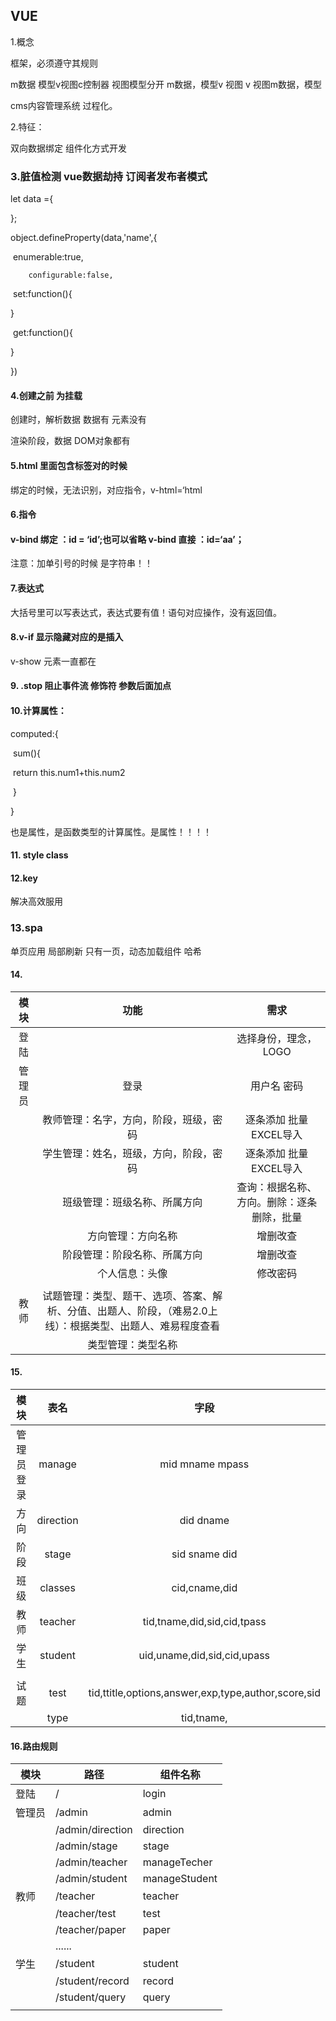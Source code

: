 ## VUE

1.概念

框架，必须遵守其规则

m数据 模型v视图c控制器  视图模型分开        m数据，模型v  视图 v 视图m数据，模型

cms内容管理系统 过程化。

2.特征：

双向数据绑定      组件化方式开发

### 3.脏值检测    vue数据劫持  订阅者发布者模式

let data ={

};

object.defineProperty(data,'name',{

​         	enumerable:true,

 		configurable:false,

​		set:function(){

}

​		get:function(){

}

})

#### 4.创建之前 为挂载

 创建时，解析数据  数据有 元素没有

渲染阶段，数据 DOM对象都有

#### 5.html  里面包含标签对的时候

绑定的时候，无法识别，对应指令，v-html=‘html

#### 6.指令

#### v-bind 绑定  ：id  = ‘id’;也可以省略 v-bind 直接 ：id=‘aa’；

注意：加单引号的时候 是字符串！！

#### 7.表达式

大括号里可以写表达式，表达式要有值！语句对应操作，没有返回值。

#### 8.v-if   显示隐藏对应的是插入 

  v-show  元素一直都在

#### 9.  .stop 阻止事件流  修饰符   参数后面加点

#### 10.计算属性：

computed:{

​          sum(){

​			return  this.num1+this.num2

​		}

}

也是属性，是函数类型的计算属性。是属性！！！！

#### 11. style class

#### 12.key 

解决高效服用

### 13.spa

单页应用  局部刷新  只有一页，动态加载组件   哈希

#### 14.

|  模块  |                    功能                    |          需求           |
| :--: | :--------------------------------------: | :-------------------: |
|  登陆  |                                          |     选择身份，理念，LOGO      |
| 管理员  |                    登录                    |        用户名 密码         |
|      |           教师管理：名字，方向，阶段，班级，密码            |    逐条添加 批量EXCEL导入     |
|      |           学生管理：姓名，班级，方向，阶段，密码            |    逐条添加 批量EXCEL导入     |
|      |              班级管理：班级名称、所属方向              | 查询：根据名称、方向。删除：逐条删除，批量 |
|      |                方向管理：方向名称                 |         增删改查          |
|      |              阶段管理：阶段名称、所属方向              |         增删改查          |
|      |                 个人信息：头像                  |         修改密码          |
|      |                                          |                       |
|  教师  | 试题管理：类型、题干、选项、答案、解析、分值、出题人、阶段，（难易2.0上线）：根据类型、出题人、难易程度查看 |                       |
|      |                类型管理：类型名称                 |                       |

#### 15.

|  模块   |    表名     |                    字段                    |
| :---: | :-------: | :--------------------------------------: |
| 管理员登录 |  manage   |           mid    mname  mpass            |
|  方向   | direction |              did     dname               |
|  阶段   |   stage   |              sid sname did               |
|  班级   |  classes  |              cid,cname,did               |
|  教师   |  teacher  |       tid,tname,did,sid,cid,tpass        |
|  学生   |  student  |       uid,uname,did,sid,cid,upass        |
|       |           |                                          |
|  试题   |   test    | tid,ttitle,options,answer,exp,type,author,score,sid |
|       |   type    |                tid,tname,                |

#### 16.路由规则

| 模块   | 路径               | 组件名称          |
| ---- | ---------------- | ------------- |
| 登陆   | /                | login         |
| 管理员  | /admin           | admin         |
|      | /admin/direction | direction     |
|      | /admin/stage     | stage         |
|      | /admin/teacher   | manageTecher  |
|      | /admin/student   | manageStudent |
| 教师   | /teacher         | teacher       |
|      | /teacher/test    | test          |
|      | /teacher/paper   | paper         |
|      | ......           |               |
| 学生   | /student         | student       |
|      | /student/record  | record        |
|      | /student/query   | query         |
|      |                  |               |